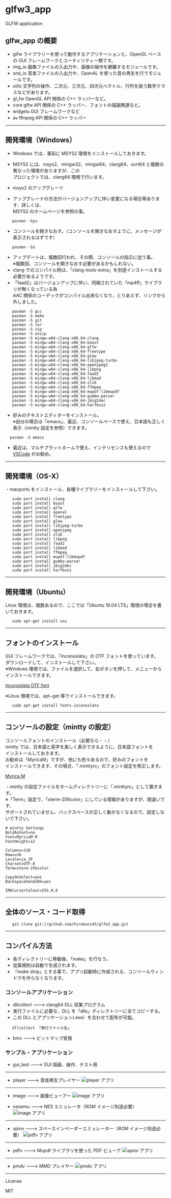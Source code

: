 glfw3_app
=========

GLFW application

## glfw_app の概要

- glfw ライブラリーを使って動作するアプリケーションと、OpenGL ベースの GUI フレームワークとユーティリティー類です。  
- img_io 画像ファイルの入出力や、画像の操作を網羅するモジュールです。  
- snd_io 音楽ファイルの入出力や、OpenAL を使った音の再生を行うモジュールです。  
- utils 文字列の操作、二次元、三次元、四次元ベクトル、行列を扱う数学クラスなどがあります。  
- gl_fw OpenGL API 関係の C++ ラッパーなど。
- core glfw API 関係の C++ ラッパー、フォントの描画関連など。
- widgets GUI フレームワークなど
- av ffmpeg API 関係の C++ ラッパー
   
---

## 開発環境（Windows）
   
 - Windows では、事前に MSYS2 環境をインストールしておきます。
 - MSYS2 には、msys2、mingw32、mingw64、clang64、ucrt64 と複数の異なった環境がありますが、この   
   プロジェクトでは、clang64 環境で行います。 
   
 - msys2 のアップグレード
 - アップグレードの方法がバージョンアップに伴い変更になる場合等あります、詳しくは、   
   MSYS2 のホームページを参照の事。

```
   pacman -Syu
```

 - コンソールを開きなおす。（コンソールを開きなおすように、メッセージが表示されるはずです）

```
   pacman -Su
```
 - アップデートは、複数回行われ、その際、コンソールの指示に従う事。   
 ※複数回、コンソールを開きなおす必要があるかもしれない。
 - clang でのコンパイル時は、「clang-tools-extra」を別途インストールする必要があるようです。
 - 「faad2」はバージョンアップに伴い、同梱されていた「mp4ff」ライブラリが無くなっている為   
   AAC 関係のコーデックがコンパイル出来なくなり、とりあえず、リンクから外しました。

```
   pacman -S gcc
   pacman -S make
   pacman -S git
   pacman -S tar
   pacman -S zip
   pacman -S unzip
   pacman -S mingw-w64-clang-x86_64-clang
   pacman -S mingw-w64-clang-x86_64-boost
   pacman -S mingw-w64-clang-x86_64-glfw
   pacman -S mingw-w64-clang-x86_64-freetype
   pacman -S mingw-w64-clang-x86_64-glew
   pacman -S mingw-w64-clang-x86_64-libjpeg-turbo
   pacman -S mingw-w64-clang-x86_64-openjpeg2
   pacman -S mingw-w64-clang-x86_64-libpng
   pacman -S mingw-w64-clang-x86_64-faad2
   pacman -S mingw-w64-clang-x86_64-libmad
   pacman -S mingw-w64-clang-x86_64-zlib
   pacman -S mingw-w64-clang-x86_64-ffmpeg
   pacman -S mingw-w64-clang-x86_64-mupdf-libmupdf
   pacman -S mingw-w64-clang-x86_64-gumbo-parser
   pacman -S mingw-w64-clang-x86_64-jbig2dec
   pacman -S mingw-w64-clang-x86_64-harfbuzz
```

- 好みのテキストエディターをインストール。   
※自分の場合は「emacs」、最近、コンソールベースで使え、日本語も正しく   
表示（mintty 設定を参照）できます。

```
  pacman -S emacs
```

- 最近は、マルチプラットホームで使え、インテリセンスも使えるので [VSCode](https://code.visualstudio.com/) がお勧め。

---

## 開発環境（OS-X）

・macports をインストール、各種ライブラリーをインストールして下さい。  
   
```
   sudo port install clang
   sudo port install boost
   sudo port install glfw
   sudo port install openal
   sudo port install freetype
   sudo port install glew
   sudo port install libjpeg-turbo
   sudo port install openjpeg
   sudo port install zlib
   sudo port install libpng
   sudo port install faad2
   sudo port install libmad
   sudo port install ffmpeg
   sudo port install mupdf-libmupdf
   sudo port install gumbo-parser
   sudo port install jbig2dec
   sudo port install harfbuzz
```

---

## 開発環境（Ubuntu）

Linux 環境は、複数あるので、ここでは「Ubuntu 16.04 LTS」環境の場合を書いておきます。
```
   sudo apt-get install xxx
```

---

## フォントのインストール

GUI フレームワークでは、「Inconsolata」の OTF フォントを使っています。   
ダウンロードして、インストールして下さい。   
※Windows 環境では、ファイルを選択して、右ボタンを押して、メニューからインストールできます。
   
<a href="http://levien.com/type/myfonts/inconsolata.html" target="_blank">Inconsolata OTF font</a>   
   
※Linux 環境では、apt−get 等でインストールできます。

```
   sudo apt-get install fonts-inconsolata
```

---

## コンソールの設定（mintty の設定）
   
コンソールフォントのインストール（必要なら・・）   
mintty では、日本語と英字を美しく表示できるように、日本語フォントを   
インストールしておきます。   
お勧めは「MyricaM」ですが、他にも色々あるので、好みのフォントを   
インストールできます、その場合、「.minttyrc」のフォント設定を修正します。   
   
<a href="https://myrica.estable.jp/myricamhistry/" target="_blank">Myrica M</a>   
   
・mintty の設定ファイルをホームディレクトリーに「.minttyrc」として置きます。   
※「Term」設定で、「xterm-256color」にしている情報がありますが、間違いです、   
サポートされていません、バックスペースが正しく動かなくなるので、設定しないで下さい。   
```
# mintty Settings
BoldAsFont=no
Font=MyricaM M
FontHeight=12

Columns=110
Rows=36
Locale=ja_JP
Charset=UTF-8
Term=xterm-256color

CopyOnSelect=yes
BackspaceSendsBS=yes

IMECursorColour=255,0,0
```

---

## 全体のソース・コード取得

```
   git clone git://github.com/hirakuni45/glfw3_app.git
```

---

## コンパイル方法

- 各ディレクトリーに移動後、「make」を行なう。   
- 従属規則は自動で生成されます。
- 「make strip」とする事で、アプリ起動時に作成される、コンソールウィンドウを作らなくなります。

### コンソールアプリケーション

- dllcollect  --->  clang64 DLL 収集プログラム   
- 実行ファイルに必要な、DLL を「dlls」ディレクトリーに全てコピーする。
- この DLL とアプリケーション(.exe）を合わせて配布が可能。

```
   dllcollect 「実行ファイル名」 
```

- bmc  --->  ビットマップ変換

### サンプル・アプリケーション

- gui_test  --->  GUI 描画、操作、テスト用

---

- player  --->  音楽再生プレイヤー
![player アプリ](player.png)   

---

- image  --->  画像ビューアー
![image アプリ](image.png)        
   
- nesemu ---> NES エミュレータ（ROM イメージ別途必要）
![image アプリ](nesemu.png)        

---

- spinv  --->  スペースインベーダーエミュレーター（ROM イメージ別途必要）
![pdfv アプリ](pdfv_app.png)

---

- pdfv  ---> Mupdf ライブラリを使った PDF ビューア
![spinv アプリ](spinv.png)

---

- pmdv  --->  MMD プレイヤー 
![pmdv アプリ](pmdv.png)
   
---
License

MIT

